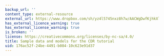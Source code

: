 ```yaml
---
backup_url: ''
content_type: external-resource
external_url: https://www.dropbox.com/sh/yz4l5745nxz8h7w/AACWgDwfKjhkXlK0L5eM-d25a?dl=0
has_external_licence_warning: true
has_external_license_warning: true
is_broken: ''
license: https://creativecommons.org/licenses/by-nc-sa/4.0/
title: Sample data and models for the CDR tutorial
uid: 176ac52f-24be-4491-b084-10c623e91d37
---
```

